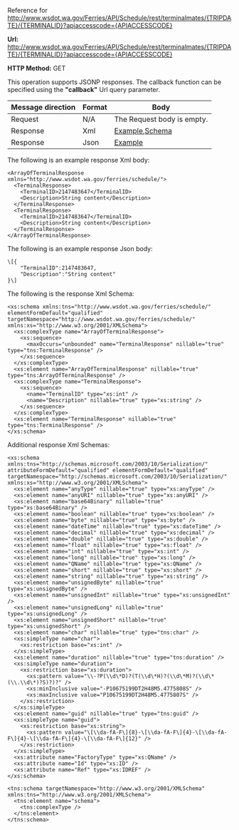 Reference for http://www.wsdot.wa.gov/Ferries/API/Schedule/rest/terminalmates/{TRIPDATE}/{TERMINALID}?apiaccesscode={APIACCESSCODE}

**Url:** http://www.wsdot.wa.gov/Ferries/API/Schedule/rest/terminalmates/{TRIPDATE}/{TERMINALID}?apiaccesscode={APIACCESSCODE}

**HTTP Method:** GET

This operation supports JSONP responses. The callback function can be specified using the **"callback"** Url query parameter.

| Message direction | Format | Body |
| --- | --- | --- |
| Request | N/A | The Request body is empty. |
| Response | Xml | [Example](#response-xml),[Schema](#response-schema) |
| Response | Json | [Example](#response-json) |

The following is an example response Xml body:

```
<ArrayOfTerminalResponse xmlns="http://www.wsdot.wa.gov/ferries/schedule/">
  <TerminalResponse>
    <TerminalID>2147483647</TerminalID>
    <Description>String content</Description>
  </TerminalResponse>
  <TerminalResponse>
    <TerminalID>2147483647</TerminalID>
    <Description>String content</Description>
  </TerminalResponse>
</ArrayOfTerminalResponse>
```

The following is an example response Json body:

```
\[{
	"TerminalID":2147483647,
	"Description":"String content"
}\]
```

The following is the response Xml Schema:

```
<xs:schema xmlns:tns="http://www.wsdot.wa.gov/ferries/schedule/" elementFormDefault="qualified" targetNamespace="http://www.wsdot.wa.gov/ferries/schedule/" xmlns:xs="http://www.w3.org/2001/XMLSchema">
  <xs:complexType name="ArrayOfTerminalResponse">
    <xs:sequence>
      <maxOccurs="unbounded" name="TerminalResponse" nillable="true" type="tns:TerminalResponse" />
    </xs:sequence>
  </xs:complexType>
  <xs:element name="ArrayOfTerminalResponse" nillable="true" type="tns:ArrayOfTerminalResponse" />
  <xs:complexType name="TerminalResponse">
    <xs:sequence>
      <name="TerminalID" type="xs:int" />
      <name="Description" nillable="true" type="xs:string" />
    </xs:sequence>
  </xs:complexType>
  <xs:element name="TerminalResponse" nillable="true" type="tns:TerminalResponse" />
</xs:schema>
```

Additional response Xml Schemas:

```
<xs:schema xmlns:tns="http://schemas.microsoft.com/2003/10/Serialization/" attributeFormDefault="qualified" elementFormDefault="qualified" targetNamespace="http://schemas.microsoft.com/2003/10/Serialization/" xmlns:xs="http://www.w3.org/2001/XMLSchema">
  <xs:element name="anyType" nillable="true" type="xs:anyType" />
  <xs:element name="anyURI" nillable="true" type="xs:anyURI" />
  <xs:element name="base64Binary" nillable="true" type="xs:base64Binary" />
  <xs:element name="boolean" nillable="true" type="xs:boolean" />
  <xs:element name="byte" nillable="true" type="xs:byte" />
  <xs:element name="dateTime" nillable="true" type="xs:dateTime" />
  <xs:element name="decimal" nillable="true" type="xs:decimal" />
  <xs:element name="double" nillable="true" type="xs:double" />
  <xs:element name="float" nillable="true" type="xs:float" />
  <xs:element name="int" nillable="true" type="xs:int" />
  <xs:element name="long" nillable="true" type="xs:long" />
  <xs:element name="QName" nillable="true" type="xs:QName" />
  <xs:element name="short" nillable="true" type="xs:short" />
  <xs:element name="string" nillable="true" type="xs:string" />
  <xs:element name="unsignedByte" nillable="true" type="xs:unsignedByte" />
  <xs:element name="unsignedInt" nillable="true" type="xs:unsignedInt" />
  <xs:element name="unsignedLong" nillable="true" type="xs:unsignedLong" />
  <xs:element name="unsignedShort" nillable="true" type="xs:unsignedShort" />
  <xs:element name="char" nillable="true" type="tns:char" />
  <xs:simpleType name="char">
    <xs:restriction base="xs:int" />
  </xs:simpleType>
  <xs:element name="duration" nillable="true" type="tns:duration" />
  <xs:simpleType name="duration">
    <xs:restriction base="xs:duration">
      <xs:pattern value="\\-?P(\\d\*D)?(T(\\d\*H)?(\\d\*M)?(\\d\*(\\.\\d\*)?S)?)?" />
      <xs:minInclusive value="-P10675199DT2H48M5.4775808S" />
      <xs:maxInclusive value="P10675199DT2H48M5.4775807S" />
    </xs:restriction>
  </xs:simpleType>
  <xs:element name="guid" nillable="true" type="tns:guid" />
  <xs:simpleType name="guid">
    <xs:restriction base="xs:string">
      <xs:pattern value="\[\\da-fA-F\]{8}-\[\\da-fA-F\]{4}-\[\\da-fA-F\]{4}-\[\\da-fA-F\]{4}-\[\\da-fA-F\]{12}" />
    </xs:restriction>
  </xs:simpleType>
  <xs:attribute name="FactoryType" type="xs:QName" />
  <xs:attribute name="Id" type="xs:ID" />
  <xs:attribute name="Ref" type="xs:IDREF" />
</xs:schema>
```

```
<tns:schema targetNamespace="http://www.w3.org/2001/XMLSchema" xmlns:tns="http://www.w3.org/2001/XMLSchema">
  <tns:element name="schema">
    <tns:complexType />
  </tns:element>
</tns:schema>
```